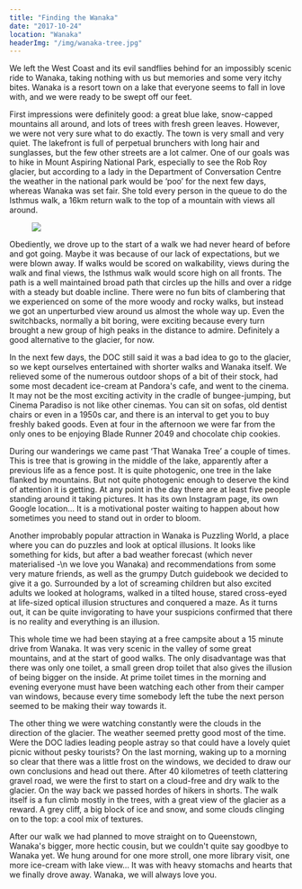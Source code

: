 ```yaml
---
title: "Finding the Wanaka"
date: "2017-10-24"
location: "Wanaka"
headerImg: "/img/wanaka-tree.jpg"
---
```


We left the West Coast and its evil sandflies behind for an impossibly scenic ride to Wanaka, taking nothing with us but memories and some very itchy bites. Wanaka is a resort town on a lake that everyone seems to fall in love with, and we were ready to be swept off our feet.

First impressions were definitely good: a great blue lake, snow-capped mountains all around, and lots of trees with fresh green leaves. However, we were not very sure what to do exactly. The town is very small and very quiet. The lakefront is full of perpetual brunchers with long hair and sunglasses, but the few other streets are a lot calmer. One of our goals was to hike in Mount Aspiring National Park, especially to see the Rob Roy glacier, but according to a lady in the Department of Conversation Centre the weather in the national park would be ‘poo’ for the next few days, whereas Wanaka was set fair. She told every person in the queue to do the Isthmus walk, a 16km return walk to the top of a mountain with views all around.

<figure class="photo">
  <img src="/img/isthmus-path.jpg" class="photo__img">
</figure>

Obediently, we drove up to the start of a walk we had never heard of before and got going. Maybe it was because of our lack of expectations, but we were blown away. If walks would be scored on walkability, views during the walk and final views, the Isthmus walk would score high on all fronts. The path is a well maintained broad path that circles up the hills and over a ridge with a steady but doable incline. There were no fun bits of clambering that we experienced on some of the more woody and rocky walks, but instead we got an unperturbed view around us almost the whole way up. Even the switchbacks, normally a bit boring, were exciting because every turn brought a new group of high peaks in the distance to admire. Definitely a good alternative to the glacier, for now.

In the next few days, the DOC still said it was a bad idea to go to the glacier, so we kept ourselves entertained with shorter walks and Wanaka itself. We relieved some of the numerous outdoor shops of a bit of their stock, had some most decadent ice-cream at Pandora's cafe, and went to the cinema. It may not be the most exciting activity in the cradle of bungee-jumping, but Cinema Paradiso is not like other cinemas. You can sit on sofas, old dentist chairs or even in a 1950s car, and there is an interval to get you to buy freshly baked goods. Even at four in the afternoon we were far from the only ones to be enjoying Blade Runner 2049 and chocolate chip cookies.

During our wanderings we came past ‘That Wanaka Tree’ a couple of times. This is tree that is growing in the middle of the lake, apparently after a previous life as a fence post. It is quite photogenic, one tree in the lake flanked by mountains. But not quite photogenic enough to deserve the kind of attention it is getting. At any point in the day there are at least five people standing around it taking pictures. It has its own Instagram page, its own Google location… It is a motivational poster waiting to happen about how sometimes you need to stand out in order to bloom.

<div><photo url="/img/isthmus-peak.jpg" caption="Lake Wanaka at the top of the Isthmus Peak Track"></photo></div>

Another improbably popular attraction in Wanaka is Puzzling World, a place where you can do puzzles and look at optical illusions. It looks like something for kids, but after a bad weather forecast (which never materialised -\n we love you Wanaka) and recommendations from some very mature friends, as well as the grumpy Dutch guidebook we decided to give it a go. Surrounded by a lot of screaming children but also excited adults we looked at holograms, walked in a tilted house, stared cross-eyed at life-sized optical illusion structures and conquered a maze. As it turns out, it can be quite invigorating to have your suspicions confirmed that there is no reality and everything is an illusion.

This whole time we had been staying at a free campsite about a 15 minute drive from Wanaka. It was very scenic in the valley of some great mountains, and at the start of good walks. The only disadvantage was that there was only one toilet, a small green drop toilet that also gives the illusion of being bigger on the inside. At prime toilet times in the morning and evening everyone must have been watching each other from their camper van windows, because every time somebody left the tube the next person seemed to be making their way towards it.

<div><photo url="/img/rocky-mountain-peak.jpg" caption="The top of the Rocky Mountain Track, which started right where we were camping"></photo></div>

The other thing we were watching constantly were the clouds in the direction of the glacier. The weather seemed pretty good most of the time. Were the DOC ladies leading people astray so that could have a lovely quiet picnic without pesky tourists? On the last morning, waking up to a morning so clear that there was a little frost on the windows, we decided to draw our own conclusions and head out there. After 40 kilometres of teeth clattering gravel road, we were the first to start on a cloud-free and dry walk to the glacier. On the way back we passed hordes of hikers in shorts. The walk itself is a fun climb mostly in the trees, with a great view of the glacier as a reward. A grey cliff, a big block of ice and snow, and some clouds clinging on to the top: a cool mix of textures.

<div><photo url="/img/rob-roy.jpg"></photo></div>

After our walk we had planned to move straight on to Queenstown, Wanaka's bigger, more hectic cousin, but we couldn't quite say goodbye to Wanaka yet. We hung around for one more stroll, one more library visit, one more ice-cream with lake view… It was with heavy stomachs and hearts that we finally drove away. Wanaka, we will always love you.